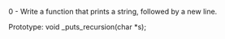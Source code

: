 0 - Write a function that prints a string, followed by a new line.

Prototype: void _puts_recursion(char *s);